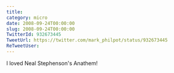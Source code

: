 ```yaml
---
title: 
category: micro
date: 2008-09-24T00:00:00
slug: 2008-09-24T00:00:00
TwitterId: 932673445
TweetUrl: https://twitter.com/mark_philpot/status/932673445
ReTweetUser: 
---
```


I loved Neal Stephenson's Anathem!